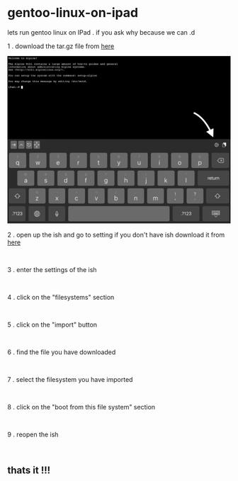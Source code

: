 <img src="">

# gentoo-linux-on-ipad
lets run gentoo linux on IPad . if you ask why because we can .d

1 . download the tar.gz file from <a href="https://drive.google.com/file/d/1qqCvzCd5pyVJm4Y8Fr4ptR5Rag8Kh9uM/view?usp=drivesdk">here</a>

<img src="https://github.com/Aydeniztr/gentoo-linux-on-ipad/raw/main/A73D71F2-3154-4759-91FE-F07878A084AA.jpeg">

2 . open up the ish and go to setting if you don't have ish download it from <a href="https://apps.apple.com/tr/app/ish-shell/id1436902243">here</a>

<img src="">

3 . enter the settings of the ish

<img src="">

4 . click on the "filesystems" section

<img src="">

5 . click on the "import" button

<img src="">
     
6 . find the file you have downloaded

<img src="">

7 . select the filesystem you have imported

<img src="">

8 . click on the "boot from this file system" section

<img src="">
     
9 . reopen the ish

<img src="">
     
     
## thats it !!!
